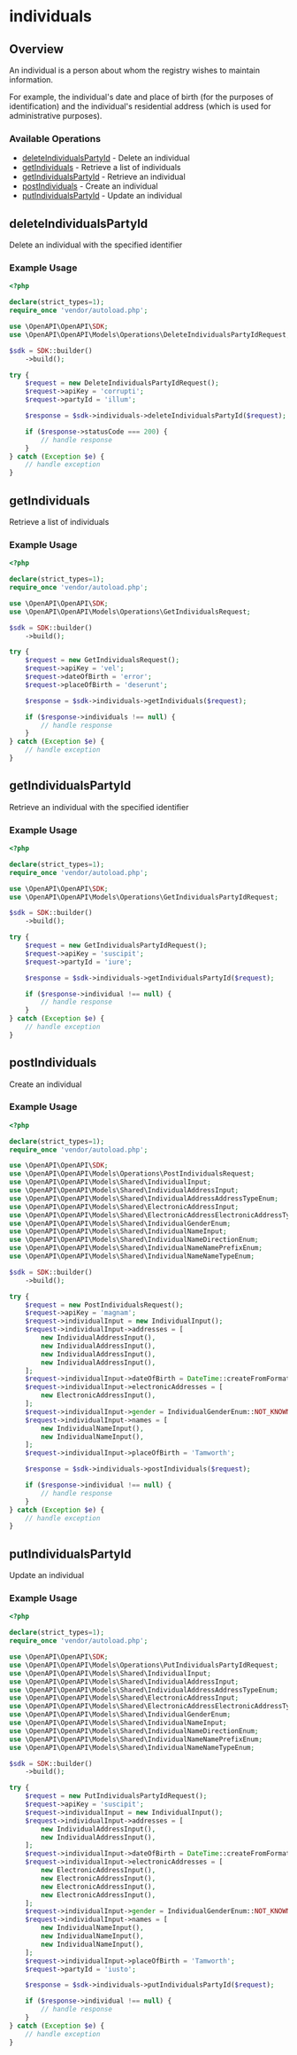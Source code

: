 # individuals

## Overview

An individual is a person about whom the registry wishes to maintain information.

  For example, the individual's date and place of birth (for the purposes of identification) and the individual's
  residential address (which is used for administrative purposes).


### Available Operations

* [deleteIndividualsPartyId](#deleteindividualspartyid) - Delete an individual
* [getIndividuals](#getindividuals) - Retrieve a list of individuals
* [getIndividualsPartyId](#getindividualspartyid) - Retrieve an individual
* [postIndividuals](#postindividuals) - Create an individual
* [putIndividualsPartyId](#putindividualspartyid) - Update an individual

## deleteIndividualsPartyId

Delete an individual with the specified identifier


### Example Usage

```php
<?php

declare(strict_types=1);
require_once 'vendor/autoload.php';

use \OpenAPI\OpenAPI\SDK;
use \OpenAPI\OpenAPI\Models\Operations\DeleteIndividualsPartyIdRequest;

$sdk = SDK::builder()
    ->build();

try {
    $request = new DeleteIndividualsPartyIdRequest();
    $request->apiKey = 'corrupti';
    $request->partyId = 'illum';

    $response = $sdk->individuals->deleteIndividualsPartyId($request);

    if ($response->statusCode === 200) {
        // handle response
    }
} catch (Exception $e) {
    // handle exception
}
```

## getIndividuals

Retrieve a list of individuals


### Example Usage

```php
<?php

declare(strict_types=1);
require_once 'vendor/autoload.php';

use \OpenAPI\OpenAPI\SDK;
use \OpenAPI\OpenAPI\Models\Operations\GetIndividualsRequest;

$sdk = SDK::builder()
    ->build();

try {
    $request = new GetIndividualsRequest();
    $request->apiKey = 'vel';
    $request->dateOfBirth = 'error';
    $request->placeOfBirth = 'deserunt';

    $response = $sdk->individuals->getIndividuals($request);

    if ($response->individuals !== null) {
        // handle response
    }
} catch (Exception $e) {
    // handle exception
}
```

## getIndividualsPartyId

Retrieve an individual with the specified identifier


### Example Usage

```php
<?php

declare(strict_types=1);
require_once 'vendor/autoload.php';

use \OpenAPI\OpenAPI\SDK;
use \OpenAPI\OpenAPI\Models\Operations\GetIndividualsPartyIdRequest;

$sdk = SDK::builder()
    ->build();

try {
    $request = new GetIndividualsPartyIdRequest();
    $request->apiKey = 'suscipit';
    $request->partyId = 'iure';

    $response = $sdk->individuals->getIndividualsPartyId($request);

    if ($response->individual !== null) {
        // handle response
    }
} catch (Exception $e) {
    // handle exception
}
```

## postIndividuals

Create an individual


### Example Usage

```php
<?php

declare(strict_types=1);
require_once 'vendor/autoload.php';

use \OpenAPI\OpenAPI\SDK;
use \OpenAPI\OpenAPI\Models\Operations\PostIndividualsRequest;
use \OpenAPI\OpenAPI\Models\Shared\IndividualInput;
use \OpenAPI\OpenAPI\Models\Shared\IndividualAddressInput;
use \OpenAPI\OpenAPI\Models\Shared\IndividualAddressAddressTypeEnum;
use \OpenAPI\OpenAPI\Models\Shared\ElectronicAddressInput;
use \OpenAPI\OpenAPI\Models\Shared\ElectronicAddressElectronicAddressTypeEnum;
use \OpenAPI\OpenAPI\Models\Shared\IndividualGenderEnum;
use \OpenAPI\OpenAPI\Models\Shared\IndividualNameInput;
use \OpenAPI\OpenAPI\Models\Shared\IndividualNameDirectionEnum;
use \OpenAPI\OpenAPI\Models\Shared\IndividualNameNamePrefixEnum;
use \OpenAPI\OpenAPI\Models\Shared\IndividualNameNameTypeEnum;

$sdk = SDK::builder()
    ->build();

try {
    $request = new PostIndividualsRequest();
    $request->apiKey = 'magnam';
    $request->individualInput = new IndividualInput();
    $request->individualInput->addresses = [
        new IndividualAddressInput(),
        new IndividualAddressInput(),
        new IndividualAddressInput(),
        new IndividualAddressInput(),
    ];
    $request->individualInput->dateOfBirth = DateTime::createFromFormat('Y-m-d', '1979-01-13');
    $request->individualInput->electronicAddresses = [
        new ElectronicAddressInput(),
    ];
    $request->individualInput->gender = IndividualGenderEnum::NOT_KNOWN;
    $request->individualInput->names = [
        new IndividualNameInput(),
        new IndividualNameInput(),
    ];
    $request->individualInput->placeOfBirth = 'Tamworth';

    $response = $sdk->individuals->postIndividuals($request);

    if ($response->individual !== null) {
        // handle response
    }
} catch (Exception $e) {
    // handle exception
}
```

## putIndividualsPartyId

Update an individual


### Example Usage

```php
<?php

declare(strict_types=1);
require_once 'vendor/autoload.php';

use \OpenAPI\OpenAPI\SDK;
use \OpenAPI\OpenAPI\Models\Operations\PutIndividualsPartyIdRequest;
use \OpenAPI\OpenAPI\Models\Shared\IndividualInput;
use \OpenAPI\OpenAPI\Models\Shared\IndividualAddressInput;
use \OpenAPI\OpenAPI\Models\Shared\IndividualAddressAddressTypeEnum;
use \OpenAPI\OpenAPI\Models\Shared\ElectronicAddressInput;
use \OpenAPI\OpenAPI\Models\Shared\ElectronicAddressElectronicAddressTypeEnum;
use \OpenAPI\OpenAPI\Models\Shared\IndividualGenderEnum;
use \OpenAPI\OpenAPI\Models\Shared\IndividualNameInput;
use \OpenAPI\OpenAPI\Models\Shared\IndividualNameDirectionEnum;
use \OpenAPI\OpenAPI\Models\Shared\IndividualNameNamePrefixEnum;
use \OpenAPI\OpenAPI\Models\Shared\IndividualNameNameTypeEnum;

$sdk = SDK::builder()
    ->build();

try {
    $request = new PutIndividualsPartyIdRequest();
    $request->apiKey = 'suscipit';
    $request->individualInput = new IndividualInput();
    $request->individualInput->addresses = [
        new IndividualAddressInput(),
        new IndividualAddressInput(),
    ];
    $request->individualInput->dateOfBirth = DateTime::createFromFormat('Y-m-d', '1979-01-13');
    $request->individualInput->electronicAddresses = [
        new ElectronicAddressInput(),
        new ElectronicAddressInput(),
        new ElectronicAddressInput(),
        new ElectronicAddressInput(),
    ];
    $request->individualInput->gender = IndividualGenderEnum::NOT_KNOWN;
    $request->individualInput->names = [
        new IndividualNameInput(),
        new IndividualNameInput(),
        new IndividualNameInput(),
    ];
    $request->individualInput->placeOfBirth = 'Tamworth';
    $request->partyId = 'iusto';

    $response = $sdk->individuals->putIndividualsPartyId($request);

    if ($response->individual !== null) {
        // handle response
    }
} catch (Exception $e) {
    // handle exception
}
```
